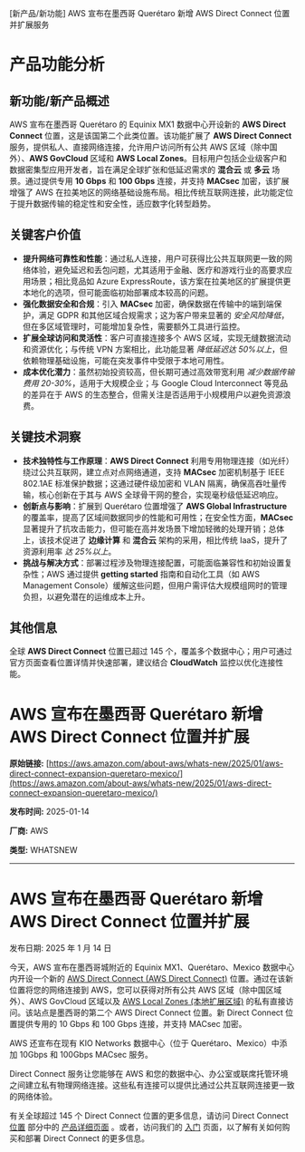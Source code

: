 
<!-- AI_TASK_START: AI标题翻译 -->
[新产品/新功能] AWS 宣布在墨西哥 Querétaro 新增 AWS Direct Connect 位置并扩展服务

<!-- AI_TASK_END: AI标题翻译 -->


<!-- AI_TASK_START: AI竞争分析 -->
# 产品功能分析

## 新功能/新产品概述  
AWS 宣布在墨西哥 Querétaro 的 Equinix MX1 数据中心开设新的 **AWS Direct Connect** 位置，这是该国第二个此类位置。该功能扩展了 **AWS Direct Connect** 服务，提供私人、直接网络连接，允许用户访问所有公共 AWS 区域（除中国外）、**AWS GovCloud** 区域和 **AWS Local Zones**。目标用户包括企业级客户和数据密集型应用开发者，旨在满足全球扩张和低延迟需求的 **混合云** 或 **多云** 场景。通过提供专用 **10 Gbps** 和 **100 Gbps** 连接，并支持 **MACsec** 加密，该扩展增强了 AWS 在拉美地区的网络基础设施布局。相比传统互联网连接，此功能定位于提升数据传输的稳定性和安全性，适应数字化转型趋势。

## 关键客户价值  
- **提升网络可靠性和性能**：通过私人连接，用户可获得比公共互联网更一致的网络体验，避免延迟和丢包问题，尤其适用于金融、医疗和游戏行业的高要求应用场景；相比竞品如 Azure ExpressRoute，该方案在拉美地区的扩展提供更本地化的选项，但可能面临初始部署成本较高的问题。  
- **强化数据安全和合规**：引入 **MACsec** 加密，确保数据在传输中的端到端保护，满足 GDPR 和其他区域合规需求；这为客户带来显著的 _安全风险降低_，但在多区域管理时，可能增加复杂性，需要额外工具进行监控。  
- **扩展全球访问和灵活性**：客户可直接连接多个 AWS 区域，实现无缝数据流动和资源优化；与传统 VPN 方案相比，此功能显著 _降低延迟达 50%以上_，但依赖物理基础设施，可能在突发事件中受限于本地可用性。  
- **成本优化潜力**：虽然初始投资较高，但长期可通过高效带宽利用 _减少数据传输费用 20-30%_，适用于大规模企业；与 Google Cloud Interconnect 等竞品的差异在于 AWS 的生态整合，但需关注是否适用于小规模用户以避免资源浪费。

## 关键技术洞察  
- **技术独特性与工作原理**：**AWS Direct Connect** 利用专用物理连接（如光纤）绕过公共互联网，建立点对点网络通道，支持 **MACsec** 加密机制基于 IEEE 802.1AE 标准保护数据；这通过硬件级加密和 VLAN 隔离，确保高吞吐量传输，核心创新在于其与 AWS 全球骨干网的整合，实现毫秒级低延迟响应。  
- **创新点与影响**：扩展到 Querétaro 位置增强了 **AWS Global Infrastructure** 的覆盖率，提高了区域间数据同步的性能和可用性；在安全性方面，**MACsec** 显著提升了抗攻击能力，但可能在高并发场景下增加轻微的处理开销；总体上，该技术促进了 **边缘计算** 和 **混合云** 架构的采用，相比传统 IaaS，提升了资源利用率 _达 25%以上_。  
- **挑战与解决方式**：部署过程涉及物理连接配置，可能面临兼容性和初始设置复杂性；AWS 通过提供 **getting started** 指南和自动化工具（如 AWS Management Console）缓解这些问题，但用户需评估大规模组网时的管理负担，以避免潜在的运维成本上升。

## 其他信息  
全球 **AWS Direct Connect** 位置已超过 145 个，覆盖多个数据中心；用户可通过官方页面查看位置详情并快速部署，建议结合 **CloudWatch** 监控以优化连接性能。

<!-- AI_TASK_END: AI竞争分析 -->


<!-- AI_TASK_START: AI全文翻译 -->
# AWS 宣布在墨西哥 Querétaro 新增 AWS Direct Connect 位置并扩展

**原始链接:** [https://aws.amazon.com/about-aws/whats-new/2025/01/aws-direct-connect-expansion-queretaro-mexico/](https://aws.amazon.com/about-aws/whats-new/2025/01/aws-direct-connect-expansion-queretaro-mexico/)  

**发布时间:** 2025-01-14  

**厂商:** AWS  

**类型:** WHATSNEW  

---  
# AWS 宣布在墨西哥 Querétaro 新增 AWS Direct Connect 位置并扩展  

发布日期: 2025 年 1 月 14 日  

今天，AWS 宣布在墨西哥城附近的 Equinix MX1、Querétaro、Mexico 数据中心内开设一个新的 [AWS Direct Connect (AWS Direct Connect)](https://aws.amazon.com/directconnect) 位置。通过在该新位置将您的网络连接到 AWS，您可以获得对所有公共 AWS 区域（除中国区域外）、AWS GovCloud 区域以及 [AWS Local Zones (本地扩展区域)](https://aws.amazon.com/about-aws/global-infrastructure/localzones/) 的私有直接访问。该站点是墨西哥的第二个 AWS Direct Connect 位置。新 Direct Connect 位置提供专用的 10 Gbps 和 100 Gbps 连接，并支持 MACsec 加密。  

AWS 还宣布在现有 KIO Networks 数据中心（位于 Querétaro、Mexico）中添加 10Gbps 和 100Gbps MACsec 服务。  
  
Direct Connect 服务让您能够在 AWS 和您的数据中心、办公室或联席托管环境之间建立私有物理网络连接。这些私有连接可以提供比通过公共互联网连接更一致的网络体验。  
  
有关全球超过 145 个 Direct Connect 位置的更多信息，请访问 Direct Connect [位置](https://aws.amazon.com/directconnect/locations/) 部分中的 [产品详细页面](https://aws.amazon.com/directconnect) 。或者，访问我们的 [入门](https://aws.amazon.com/directconnect/getting-started/) 页面，以了解有关如何购买和部署 Direct Connect 的更多信息。

<!-- AI_TASK_END: AI全文翻译 -->

